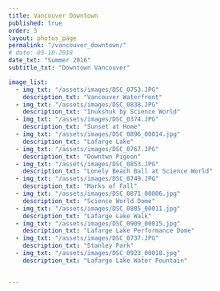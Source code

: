 ```yaml
---
title: Vancouver Downtown 
published: true
order: 3
layout: photos_page
permalink: "/vancouver_downtown/"
# date: 05-10-2018
date_txt: "Summer 2016"
subtitle_txt: "Downtown Vancouver"

image_list:
  - img_txt: "/assets/images/DSC_0753.JPG"
    description_txt: "Vancouver Waterfront"
  - img_txt: "/assets/images/DSC_0838.JPG"
    description_txt: "Inukshuk by Science World"
  - img_txt: "/assets/images/DSC_0374.JPG"
    description_txt: "Sunset at Home"
  - img_txt: "/assets/images/DSC_0896_00014.jpg"
    description_txt: "Lafarge Lake"
  - img_txt: "/assets/images/DSC_0767.JPG"
    description_txt: "Downtwn Pigeon"
  - img_txt: "/assets/images/DSC_0853.JPG"
    description_txt: "Lonely Beach Ball at Science World"
  - img_txt: "/assets/images/DSC_0749.JPG"
    description_txt: "Marks of Fall"
  - img_txt: "/assets/images/DSC_0871_00006.jpg"
    description_txt: "Science World Dome"
  - img_txt: "/assets/images/DSC_0885_00011.jpg"
    description_txt: "Lafarge Lake Walk"
  - img_txt: "/assets/images/DSC_0909_00015.jpg"
    description_txt: "Lafarge Lake Performance Dome"
  - img_txt: "/assets/images/DSC_0737.JPG"
    description_txt: "Stanley Park"
  - img_txt: "/assets/images/DSC_0923_00018.jpg"
    description_txt: "Lafarge Lake Water Fountain"


---
```

